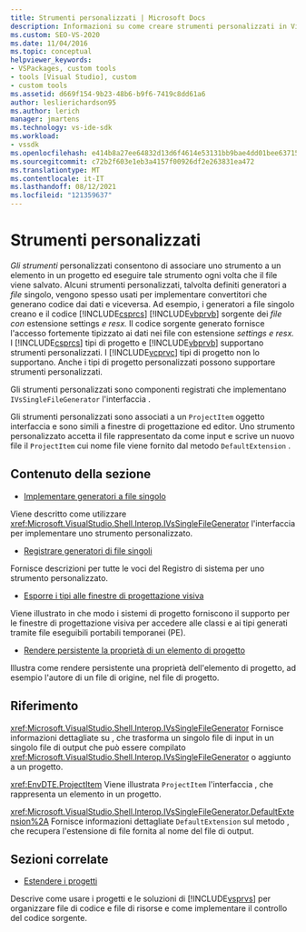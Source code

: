 ```yaml
---
title: Strumenti personalizzati | Microsoft Docs
description: Informazioni su come creare strumenti personalizzati in Visual Studio che associano uno strumento a un elemento in un progetto ed eseguono tale strumento ogni volta che il file viene salvato.
ms.custom: SEO-VS-2020
ms.date: 11/04/2016
ms.topic: conceptual
helpviewer_keywords:
- VSPackages, custom tools
- tools [Visual Studio], custom
- custom tools
ms.assetid: d669f154-9b23-48b6-b9f6-7419c8dd61a6
author: leslierichardson95
ms.author: lerich
manager: jmartens
ms.technology: vs-ide-sdk
ms.workload:
- vssdk
ms.openlocfilehash: e414b8a27ee64832d13d6f4614e53131bb9bae4dd01bee63715c9c28edf5493a
ms.sourcegitcommit: c72b2f603e1eb3a4157f00926df2e263831ea472
ms.translationtype: MT
ms.contentlocale: it-IT
ms.lasthandoff: 08/12/2021
ms.locfileid: "121359637"
---
```

# <a name="custom-tools"></a>Strumenti personalizzati
*Gli strumenti* personalizzati consentono di associare uno strumento a un elemento in un progetto ed eseguire tale strumento ogni volta che il file viene salvato. Alcuni strumenti personalizzati, talvolta definiti generatori a *file* singolo, vengono spesso usati per implementare convertitori che generano codice dai dati e viceversa. Ad esempio, i generatori a file singolo creano e il codice [!INCLUDE[csprcs](../../data-tools/includes/csprcs_md.md)] [!INCLUDE[vbprvb](../../code-quality/includes/vbprvb_md.md)] sorgente dei *file con* estensione settings *e resx.* Il codice sorgente generato fornisce l'accesso fortemente tipizzato ai dati nei file con estensione *settings* *e resx.* I [!INCLUDE[csprcs](../../data-tools/includes/csprcs_md.md)] tipi di progetto e [!INCLUDE[vbprvb](../../code-quality/includes/vbprvb_md.md)] supportano strumenti personalizzati. I [!INCLUDE[vcprvc](../../code-quality/includes/vcprvc_md.md)] tipi di progetto non lo supportano. Anche i tipi di progetto personalizzati possono supportare strumenti personalizzati.

 Gli strumenti personalizzati sono componenti registrati che implementano `IVsSingleFileGenerator` l'interfaccia .

 Gli strumenti personalizzati sono associati a un `ProjectItem` oggetto interfaccia e sono simili a finestre di progettazione ed editor. Uno strumento personalizzato accetta il file rappresentato da come input e scrive un nuovo file il `ProjectItem` cui nome file viene fornito dal metodo `DefaultExtension` .

## <a name="in-this-section"></a>Contenuto della sezione
- [Implementare generatori a file singolo](../../extensibility/internals/implementing-single-file-generators.md)

 Viene descritto come utilizzare <xref:Microsoft.VisualStudio.Shell.Interop.IVsSingleFileGenerator> l'interfaccia per implementare uno strumento personalizzato.

- [Registrare generatori di file singoli](../../extensibility/internals/registering-single-file-generators.md)

 Fornisce descrizioni per tutte le voci del Registro di sistema per uno strumento personalizzato.

- [Esporre i tipi alle finestre di progettazione visiva](../../extensibility/internals/exposing-types-to-visual-designers.md)

 Viene illustrato in che modo i sistemi di progetto forniscono il supporto per le finestre di progettazione visiva per accedere alle classi e ai tipi generati tramite file eseguibili portabili temporanei (PE).

- [Rendere persistente la proprietà di un elemento di progetto](../../extensibility/persisting-the-property-of-a-project-item.md)

 Illustra come rendere persistente una proprietà dell'elemento di progetto, ad esempio l'autore di un file di origine, nel file di progetto.

## <a name="reference"></a>Riferimento
 <xref:Microsoft.VisualStudio.Shell.Interop.IVsSingleFileGenerator> Fornisce informazioni dettagliate su , che trasforma un singolo file di input in un singolo file di output che può essere compilato <xref:Microsoft.VisualStudio.Shell.Interop.IVsSingleFileGenerator> o aggiunto a un progetto.

 <xref:EnvDTE.ProjectItem> Viene illustrata `ProjectItem` l'interfaccia , che rappresenta un elemento in un progetto.

 <xref:Microsoft.VisualStudio.Shell.Interop.IVsSingleFileGenerator.DefaultExtension%2A> Fornisce informazioni dettagliate `DefaultExtension` sul metodo , che recupera l'estensione di file fornita al nome del file di output.

## <a name="related-sections"></a>Sezioni correlate
- [Estendere i progetti](../../extensibility/extending-projects.md)

 Descrive come usare i progetti e le soluzioni di [!INCLUDE[vsprvs](../../code-quality/includes/vsprvs_md.md)] per organizzare file di codice e file di risorse e come implementare il controllo del codice sorgente.
